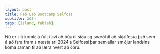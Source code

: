 ```yaml
---
layout: post
title: Fab Lab Bootcamp Selfoss
subtitle: 2024
tags: [ísland, fablab]
---
```


Nú er allt komið á fult í því að búa til síðu og svæði til að skjalfesta það sem á að fara fram á næsta ári 2024 á Selfossi þar sem allar smiðjur landsins koma saman til að læra hvert að öðru. 

